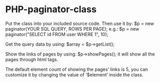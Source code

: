 # PHP-paginator-class
Put the class into your included source code. Then use it by:
    $p = new paginator(YOUR SQL QUERY, ROWS PER PAGE);
    e.g.: $p = new paginator("SELECT id FROM user WHERE 1", 10);
    
Get the query data by using:
    $array = $p->getList();

Show the links of pages by using:
    $p->showPages();
it will show all the pages through html tags.

The default element count of showing the pages' links is 5, 
you can customize it by changing the value of '$element' inside the class.
